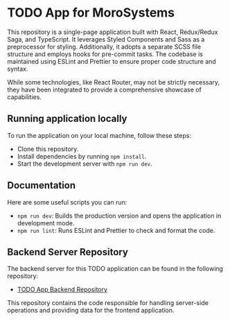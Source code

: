 # TODO App for MoroSystems

This repository is a single-page application built with React, Redux/Redux Saga, and TypeScript. It leverages Styled
Components and Sass as a preprocessor for styling. Additionally, it adopts a separate SCSS file structure and employs
hooks for pre-commit tasks. The codebase is maintained using ESLint and Prettier to ensure proper code structure and
syntax.

While some technologies, like React Router, may not be strictly necessary, they have been integrated to provide a
comprehensive showcase of capabilities.

## Running application locally

To run the application on your local machine, follow these steps:

- Clone this repository.
- Install dependencies by running `npm install`.
- Start the development server with `npm run dev`.

## Documentation

Here are some useful scripts you can run:

- `npm run dev`: Builds the production version and opens the application in development mode.
- `npm run lint`: Runs ESLint and Prettier to check and format the code.

## Backend Server Repository

The backend server for this TODO application can be found in the following repository:

- [TODO App Backend Repository](https://github.com/morosystems/todo-be)

This repository contains the code responsible for handling server-side operations and providing data for the frontend application.
